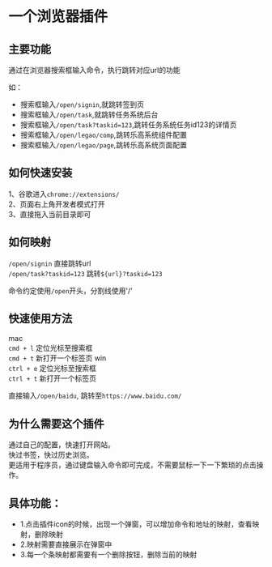 # 一个浏览器插件


## 主要功能 
通过在浏览器搜索框输入命令，执行跳转对应url的功能

如：
- 搜索框输入`/open/signin`,就跳转签到页
- 搜索框输入`/open/task`,就跳转任务系统后台
- 搜索框输入`/open/task?taskid=123`,跳转任务系统任务id123的详情页
- 搜索框输入`/open/legao/comp`,跳转乐高系统组件配置
- 搜索框输入`/open/legao/page`,跳转乐高系统页面配置

## 如何快速安装
1、谷歌进入`chrome://extensions/`  
2、页面右上角开发者模式打开  
3、直接拖入当前目录即可  


## 如何映射
`/open/signin` 直接跳转url  
`/open/task?taskid=123` 跳转`${url}?taskid=123`  

命令约定使用`/open`开头，分割线使用'/'

## 快速使用方法
mac  
`cmd + l` 定位光标至搜索框  
`cmd + t` 新打开一个标签页
win  
`ctrl + e` 定位光标至搜索框  
`ctrl + t` 新打开一个标签页

直接输入`/open/baidu`, 跳转至`https://www.baidu.com/`

## 为什么需要这个插件
通过自己的配置，快速打开网站。  
快过书签，快过历史浏览。  
更适用于程序员，通过键盘输入命令即可完成，不需要鼠标一下一下繁琐的点击操作。  


## 具体功能：
- 1.点击插件icon的时候，出现一个弹窗，可以增加命令和地址的映射，查看映射，删除映射
- 2.映射需要直接展示在弹窗中
- 3.每一个条映射都需要有一个删除按钮，删除当前的映射
